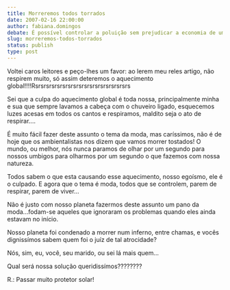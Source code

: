 ```yaml
---
title: Morreremos todos torrados
date: 2007-02-16 22:00:00
author: fabiana.domingos
debate: É possível controlar a poluição sem prejudicar a economia de um país?
slug: morreremos-todos-torrados
status: publish 
type: post
---
```


Voltei caros leitores e peço-lhes um favor: ao lerem meu reles artigo, não respirem muito, só assim deteremos o aquecimento global!!!!Rsrsrsrsrsrsrsrsrsrsrsrsrsrsrsrsrsrs  

Sei que a culpa do aquecimento global é toda nossa, principalmente minha e sua que sempre lavamos a cabeça com o chuveiro ligado, esquecemos luzes acesas em todos os cantos e respiramos, maldito seja o ato de respirar....  

É muito fácil fazer deste assunto o tema da moda, mas caríssimos, não é de hoje que os ambientalistas nos dizem que vamos morrer tostados! O mundo, ou melhor, nós nunca paramos de olhar por um segundo para nossos umbigos para olharmos por um segundo o que fazemos com nossa natureza.  

Todos sabem o que esta causando esse aquecimento, nosso egoísmo, ele é o culpado. E agora que o tema é moda, todos que se controlem, parem de respirar, parem de viver...  

Não é justo com nosso planeta fazermos deste assunto um pano da moda...fodam-se aqueles que ignoraram os problemas quando eles ainda estavam no início.  

Nosso planeta foi condenado a morrer num inferno, entre chamas, e vocês dignissímos sabem quem foi o juíz de tal atrocidade?  

Nós, sim, eu, você, seu marido, ou sei lá mais quem...  

Qual será nossa solução queridissímos????????  

R.: Passar muito protetor solar!
